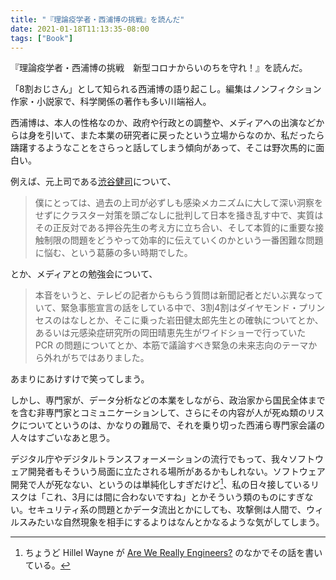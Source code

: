 ```yaml
---
title: "『理論疫学者・西浦博の挑戦』を読んだ"
date: 2021-01-18T11:13:35-08:00
tags: ["Book"]
---
```

『理論疫学者・西浦博の挑戦　新型コロナからいのちを守れ！』を読んだ。

「8割おじさん」として知られる西浦博の語り起こし。編集はノンフィクション作家・小説家で、科学関係の著作も多い川端裕人。

西浦博は、本人の性格なのか、政府や行政との調整や、メディアへの出演などからは身を引いて、また本業の研究者に戻ったという立場からなのか、私だったら躊躇するようなことをさらっと話してしまう傾向があって、そこは野次馬的に面白い。

例えば、元上司である[渋谷健司](https://www.kcl.ac.uk/people/kenji-shibuya)について、

> 僕にとっては、過去の上司が必ずしも感染メカニズムに大して深い洞察をせずにクラスター対策を頭ごなしに批判して日本を掻き乱す中で、実質はその正反対である押谷先生の考え方に立ち合い、そして本質的に重要な接触制限の問題をどうやって効率的に伝えていくのかという一番困難な問題に悩む、という葛藤の多い時期でした。

とか、メディアとの勉強会について、

> 本音をいうと、テレビの記者からもらう質問は新聞記者とだいぶ異なっていて、緊急事態宣言の話をしている中で、3割4割はダイヤモンド・プリンセスのはなしとか、そこに乗った岩田健太郎先生との確執についてとか、あるいは元感染症研究所の岡田晴恵先生がワイドショーで行っていた PCR の問題についてとか、本筋で議論すべき緊急の未来志向のテーマから外れがちではありました。

あまりにあけすけで笑ってしまう。

しかし、専門家が、データ分析などの本業をしながら、政治家から国民全体までを含む非専門家とコミュニケーションして、さらにその内容が人が死ぬ類のリスクについてというのは、かなりの難局で、それを乗り切った西浦ら専門家会議の人々はすごいなあと思う。

デジタル庁やデジタルトランスフォーメーションの流行でもって、我々ソフトウェア開発者もそういう局面に立たされる場所があるかもしれない。ソフトウェア開発で人が死なない、というのは単純化しすぎだけど[^HW]、私の日々接しているリスクは「これ、3月には間に合わないですね」とかそういう類のものにすぎない。セキュリティ系の問題とかデータ流出とかにしても、攻撃側は人間で、ウィルスみたいな自然現象を相手にするよりはなんとかなるような気がしてしまう。

[^HW]: ちょうど Hillel Wayne が [Are We Really Engineers?](https://www.hillelwayne.com/post/crossover-project/are-we-really-engineers/#engineering-is-high-consequence) のなかでその話を書いている。
